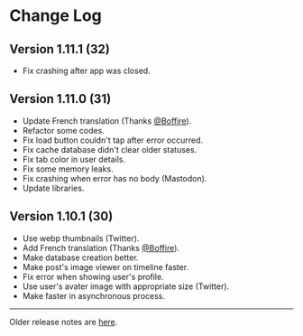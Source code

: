 # Change Log

## Version 1.11.1 (32)
* Fix crashing after app was closed.

## Version 1.11.0 (31)
* Update French translation (Thanks [@Boffire](https://github.com/BoFFire)).
* Refactor some codes.
* Fix load button couldn't tap after error occurred.
* Fix cache database didn't clear older statuses.
* Fix tab color in user details.
* Fix some memory leaks.
* Fix crashing when error has no body (Mastodon).
* Update libraries.

## Version 1.10.1 (30)
* Use webp thumbnails (Twitter).
* Add French translation (Thanks [@Boffire](https://github.com/BoFFire)).
* Make database creation better.
* Make post's image viewer on timeline faster.
* Fix error when showing user's profile.
* Use user's avater image with appropriate size (Twitter).
* Make faster in asynchronous process.

---
Older release notes are [here](fastlane/metadata/android/en-US/changelogs).
